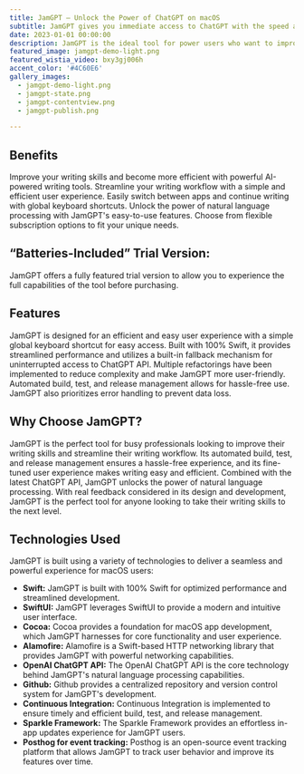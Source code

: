 ```yaml
---
title: JamGPT – Unlock the Power of ChatGPT on macOS
subtitle: JamGPT gives you immediate access to ChatGPT with the speed and ease of macOS. Make ChatGPT come to you, whereever you are, right now with a simple, easy and global keyboard shortcut.
date: 2023-01-01 00:00:00
description: JamGPT is the ideal tool for power users who want to improve their writing skills, streamline their workflow, and unlock the power of natural language processing. With a simple, global keyboard shortcut, automated build, test, and release management, and a delightful user experience, JamGPT is the perfect tool for unlocking the future of writing. Get it today and start experiencing the next level of natural language processing on macOS.
featured_image: jamgpt-demo-light.png
featured_wistia_video: bxy3gj006h
accent_color: '#4C60E6'
gallery_images:
  - jamgpt-demo-light.png
  - jamgpt-state.png
  - jamgpt-contentview.png
  - jamgpt-publish.png

---
```


## Benefits

Improve your writing skills and become more efficient with powerful AI-powered writing tools. Streamline your writing workflow with a simple and efficient user experience. Easily switch between apps and continue writing with global keyboard shortcuts. Unlock the power of natural language processing with JamGPT's easy-to-use features. Choose from flexible subscription options to fit your unique needs.

## “Batteries-Included” Trial Version:

JamGPT offers a fully featured trial version to allow you to experience the full capabilities of the tool before purchasing.

## Features

JamGPT is designed for an efficient and easy user experience with a simple global keyboard shortcut for easy access. Built with 100% Swift, it provides streamlined performance and utilizes a built-in fallback mechanism for uninterrupted access to ChatGPT API. Multiple refactorings have been implemented to reduce complexity and make JamGPT more user-friendly. Automated build, test, and release management allows for hassle-free use. JamGPT also prioritizes error handling to prevent data loss.

## Why Choose JamGPT?

JamGPT is the perfect tool for busy professionals looking to improve their writing skills and streamline their writing workflow. Its automated build, test, and release management ensures a hassle-free experience, and its fine-tuned user experience makes writing easy and efficient. Combined with the latest ChatGPT API, JamGPT unlocks the power of natural language processing. With real feedback considered in its design and development, JamGPT is the perfect tool for anyone looking to take their writing skills to the next level.

## Technologies Used

JamGPT is built using a variety of technologies to deliver a seamless and powerful experience for macOS users:

- **Swift:** JamGPT is built with 100% Swift for optimized performance and streamlined development.
- **SwiftUI:** JamGPT leverages SwiftUI to provide a modern and intuitive user interface.
- **Cocoa:** Cocoa provides a foundation for macOS app development, which JamGPT harnesses for core functionality and user experience.
- **Alamofire:** Alamofire is a Swift-based HTTP networking library that provides JamGPT with powerful networking capabilities.
- **OpenAI ChatGPT API:** The OpenAI ChatGPT API is the core technology behind JamGPT's natural language processing capabilities.
- **Github:** Github provides a centralized repository and version control system for JamGPT's development.
- **Continuous Integration:** Continuous Integration is implemented to ensure timely and efficient build, test, and release management.
- **Sparkle Framework:** The Sparkle Framework provides an effortless in-app updates experience for JamGPT users.
- **Posthog for event tracking:** Posthog is an open-source event tracking platform that allows JamGPT to track user behavior and improve its features over time.